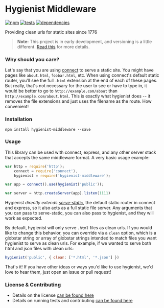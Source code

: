 # Hygienist Middleware

[![npm](http://img.shields.io/npm/v/hygienist-middleware.svg?style=flat)](https://badge.fury.io/js/hygienist-middleware) [![tests](http://img.shields.io/travis/carrot/hygienist-middleware/master.svg?style=flat)](https://travis-ci.org/carrot/hygienist-middleware) [![dependencies](http://img.shields.io/gemnasium/carrot/hygienist-middleware.svg?style=flat)](https://david-dm.org/carrot/hygienist-middleware)

Providing clean urls for static sites since 1776

> **Note:** This project is in early development, and versioning is a little different. [Read this](http://markup.im/#q4_cRZ1Q) for more details.

### Why should you care?

Let's say that you are using [connect](https://github.com/senchalabs/connect) to serve a static site. You might have pages like `about.html`, `foobar.html`, etc. When using connect's default static router, you'll see the full `.html` extension at the end of each of these pages. But really, that's not necessary for the user to see or have to type in, it would be better to go to `http://example.com/about` than `http://example.com/about.html`. This is exactly what hygienist does -- it removes the file extensions and just uses the filename as the route. How convenient!

### Installation

`npm install hygienist-middleware --save`

### Usage

This library can be used with connect, express, and any other server stack that accepts the same middleware format. A very basic usage example:

```js
var http = require('http');
    connect = require('connect'),
    hygienist = require('hygienist-middleware');

var app = connect().use(hygienist('public'));

var server = http.createServer(app).listen(1111)
```

Hygienist *directly extends [serve-static](https://github.com/expressjs/serve-static)*, the default static router in connect and express, so it also acts as a full static file server. Any arguments that you can pass to serve-static, you can also pass to hygienist, and they will work as expected.

By default, hygienist will only serve `.html` files as clean urls. If you would like to change this behavior, you can override via a `clean` option, which is a globstar string or array of globstar strings intended to match files you want hygienist to serve as clean urls. For example, if we wanted to serve both html and json files with clean urls:

```js
hygienist('public', { clean: ['*.html', '*.json'] })
```

That's it! If you have other ideas or ways you'd like to use hygienist, we'd love to hear them, just open an issue or pull request!

### License & Contributing

- Details on the license [can be found here](LICENSE.md)
- Details on running tests and contributing [can be found here](contributing.md)
